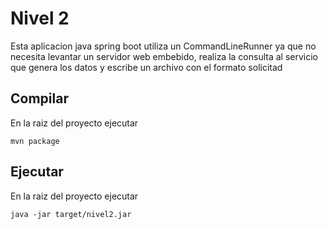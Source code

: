 # Nivel 2

Esta aplicacion java spring boot utiliza un CommandLineRunner ya que no necesita levantar un servidor web embebido, realiza la consulta al servicio que genera los datos y escribe un archivo con el formato solicitad

## Compilar

En la raiz del proyecto ejecutar

    mvn package

## Ejecutar

En la raiz del proyecto ejecutar
    
    java -jar target/nivel2.jar 